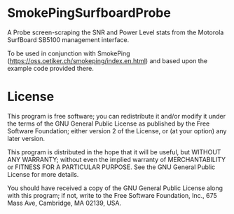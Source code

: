 # SmokePingSurfboardProbe
A Probe screen-scraping the SNR and Power Level stats from the Motorola SurfBoard SB5100 management interface.

To be used in conjunction with SmokePing (https://oss.oetiker.ch/smokeping/index.en.html) and based upon the example code provided there.

# License
This program is free software; you can redistribute it and/or modify it under the terms of the GNU General Public License as published by the Free Software Foundation; either version 2 of the
License, or (at your option) any later version.

This program is distributed in the hope that it will be useful, but WITHOUT ANY WARRANTY; without even the implied warranty of MERCHANTABILITY or FITNESS FOR A PARTICULAR PURPOSE.  See the GNU
General Public License for more details.

You should have received a copy of the GNU General Public License along with this program; if not, write to the Free Software Foundation, Inc., 675 Mass Ave, Cambridge, MA 02139, USA.

